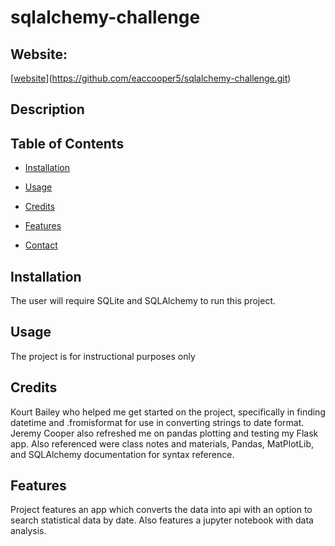 # sqlalchemy-challenge


## Website: 
[[website](erinaccooper@gmail.com)](https://github.com/eaccooper5/sqlalchemy-challenge.git)

## Description




## Table of Contents

- [Installation](#installation)
- [Usage](#usage)
- [Credits](#credits)

- [Features](#features)

- [Contact](#contact)

## Installation
The user will require SQLite and SQLAlchemy to run this project. 

## Usage
The project is for instructional purposes only

## Credits
Kourt Bailey who helped me get started on the project, specifically in finding datetime and .fromisformat for use in converting strings to date format. Jeremy Cooper also refreshed me on pandas plotting and testing my Flask app. Also referenced were class notes and materials, Pandas, MatPlotLib, and SQLAlchemy documentation for syntax reference.



## Features
Project features an app which converts the data into api with an option to search statistical data by date. Also features a jupyter notebook with data analysis.
